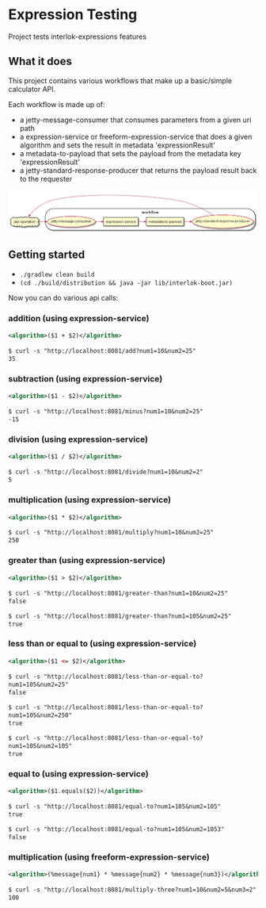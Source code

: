 # Expression Testing

Project tests interlok-expressions features

## What it does

This project contains various workflows that make up a basic/simple calculator API.

Each workflow is made up of:
* a jetty-message-consumer that consumes parameters from a given uri path
* a expression-service or freeform-expression-service that does a given algorithm and sets the result in metadata 'expressionResult'
* a metadata-to-payload that sets the payload from the metadata key 'expressionResult'
* a jetty-standard-response-producer that returns the payload result back to the requester

![workflow diagram](/workflow-diagram.png "workflow diagram")
 
## Getting started

* `./gradlew clean build`
* `(cd ./build/distribution && java -jar lib/interlok-boot.jar)`

Now you can do various api calls:

### addition (using expression-service)
```xml
<algorithm>($1 + $2)</algorithm>
```

```
$ curl -s "http://localhost:8081/add?num1=10&num2=25"
35
```

### subtraction (using expression-service)
```xml
<algorithm>($1 - $2)</algorithm>
```

```
$ curl -s "http://localhost:8081/minus?num1=10&num2=25"
-15
```
### division (using expression-service)
```xml
<algorithm>($1 / $2)</algorithm>
```

```
$ curl -s "http://localhost:8081/divide?num1=10&num2=2"
5
```

### multiplication (using expression-service)
```xml
<algorithm>($1 * $2)</algorithm>
```

```
$ curl -s "http://localhost:8081/multiply?num1=10&num2=25"
250
```

### greater than (using expression-service)
```xml
<algorithm>($1 > $2)</algorithm>
```

```
$ curl -s "http://localhost:8081/greater-than?num1=10&num2=25"
false
```

```
$ curl -s "http://localhost:8081/greater-than?num1=105&num2=25"
true
```

### less than or equal to (using expression-service)
```xml
<algorithm>($1 <= $2)</algorithm>
```

```
$ curl -s "http://localhost:8081/less-than-or-equal-to?num1=105&num2=25"
false
```

```
$ curl -s "http://localhost:8081/less-than-or-equal-to?num1=105&num2=250"
true
```

```
$ curl -s "http://localhost:8081/less-than-or-equal-to?num1=105&num2=105"
true
```

### equal to (using expression-service)
```xml
<algorithm>($1.equals($2))</algorithm>
```

```
$ curl -s "http://localhost:8081/equal-to?num1=105&num2=105"
true
```

```
$ curl -s "http://localhost:8081/equal-to?num1=105&num2=1053"
false
```

### multiplication (using freeform-expression-service)
```xml
<algorithm>(%message{num1} * %message{num2} * %message{num3})</algorithm>
```

```
$ curl -s "http://localhost:8081/multiply-three?num1=10&num2=5&num3=2"
100
```
